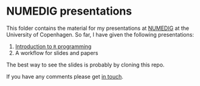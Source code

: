 NUMEDIG presentations
========

This folder contains the material for my presentations at [NUMEDIG](http://www.tjeconomics.com/numedig/) at the University of Copenhagen. So far, I have given the following presentations:

1. [Introduction to `R` programming](http://sebastianbarfort.github.io/R-intro/)
2. A workflow for slides and papers

The best way to see the slides is probably by cloning this repo. 

If you have any comments please get [in touch](mailto:sebastianbarfort@gmail.com).
